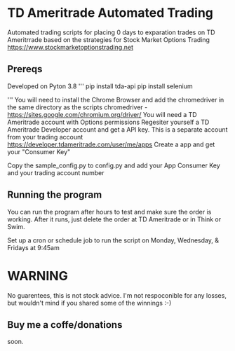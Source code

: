 # TD Ameritrade Automated Trading
Automated trading scripts for placing 0 days to exparation trades on TD Ameritrrade based on the strategies for Stock Market Options Trading
https://www.stockmarketoptionstrading.net


## Prereqs
Developed on Pyton 3.8
'''
pip install tda-api
pip install selenium

'''
You will need to install the Chrome Browser and add the chromedriver in the same directory as the scripts
chromedriver - https://sites.google.com/chromium.org/driver/
You will need a TD Ameritrade account with Options permissions 
Regesiter yourself a TD Ameritrade Developer account and get a API key. This is a separate account from your trading account
https://developer.tdameritrade.com/user/me/apps
Create a app and get your "Consumer Key"

Copy the sample_config.py to config.py and add your App Consumer Key and your trading account number

## Running the program
You can run the program after hours to test and make sure the order is working. After it runs, just delete the order at TD Ameritrade or in Think or Swim.

Set up a cron or schedule job to run the script on Monday, Wednesday, & Fridays at 9:45am

# WARNING
No guarentees, this is not stock advice.
I'm not respoconible for any losses, but wouldn't mind if you shared some of the winnings :-)

## Buy me a coffe/donations
soon.